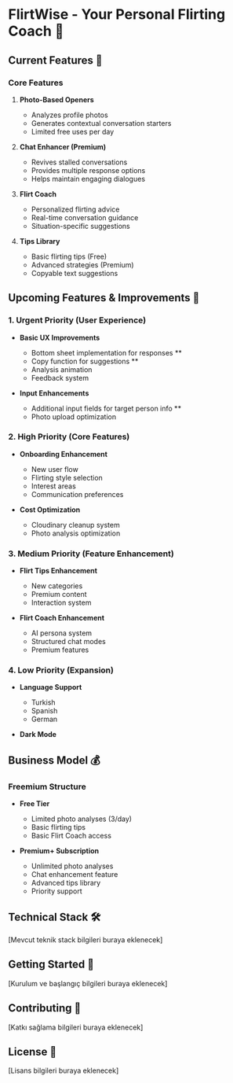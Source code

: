 # FlirtWise - Your Personal Flirting Coach 📱

## Current Features 🌟

### Core Features

1. **Photo-Based Openers**

   - Analyzes profile photos
   - Generates contextual conversation starters
   - Limited free uses per day

2. **Chat Enhancer (Premium)**

   - Revives stalled conversations
   - Provides multiple response options
   - Helps maintain engaging dialogues

3. **Flirt Coach**

   - Personalized flirting advice
   - Real-time conversation guidance
   - Situation-specific suggestions

4. **Tips Library**
   - Basic flirting tips (Free)
   - Advanced strategies (Premium)
   - Copyable text suggestions

## Upcoming Features & Improvements 🚀

### 1. Urgent Priority (User Experience)

- **Basic UX Improvements**

  - Bottom sheet implementation for responses \*\*
  - Copy function for suggestions \*\*
  - Analysis animation
  - Feedback system

- **Input Enhancements**
  - Additional input fields for target person info \*\*
  - Photo upload optimization

### 2. High Priority (Core Features)

- **Onboarding Enhancement**

  - New user flow
  - Flirting style selection
  - Interest areas
  - Communication preferences

- **Cost Optimization**
  - Cloudinary cleanup system
  - Photo analysis optimization

### 3. Medium Priority (Feature Enhancement)

- **Flirt Tips Enhancement**

  - New categories
  - Premium content
  - Interaction system

- **Flirt Coach Enhancement**
  - AI persona system
  - Structured chat modes
  - Premium features

### 4. Low Priority (Expansion)

- **Language Support**

  - Turkish
  - Spanish
  - German

- **Dark Mode**

## Business Model 💰

### Freemium Structure

- **Free Tier**

  - Limited photo analyses (3/day)
  - Basic flirting tips
  - Basic Flirt Coach access

- **Premium+ Subscription**
  - Unlimited photo analyses
  - Chat enhancement feature
  - Advanced tips library
  - Priority support

## Technical Stack 🛠

[Mevcut teknik stack bilgileri buraya eklenecek]

## Getting Started 🚀

[Kurulum ve başlangıç bilgileri buraya eklenecek]

## Contributing 🤝

[Katkı sağlama bilgileri buraya eklenecek]

## License 📝

[Lisans bilgileri buraya eklenecek]
